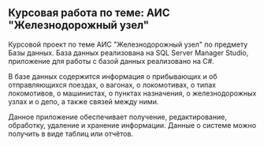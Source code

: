 ## Курсовая работа по теме: АИС "Железнодорожный узел"
  Курсовой проект по теме АИС "Железнодорожный узел" по предмету Базы данных. База данных реализована на SQL Server Manager Studio, приложение для работы с базой данных реализовано на C#.

  В базе данных содержится информация о прибывающих и об отправляющихся поездах, о вагонах, о локомотивах, о типах локомотивов, о машинистах, о пунктах назначения, о железнодорожных узлах и о депо, а также связей между ними.
  
  Данное приложение обеспечивает получение, редактирование, обработку, удаление и хранение информации. Данные о системе можно получить в виде таблиц или отчётов.
